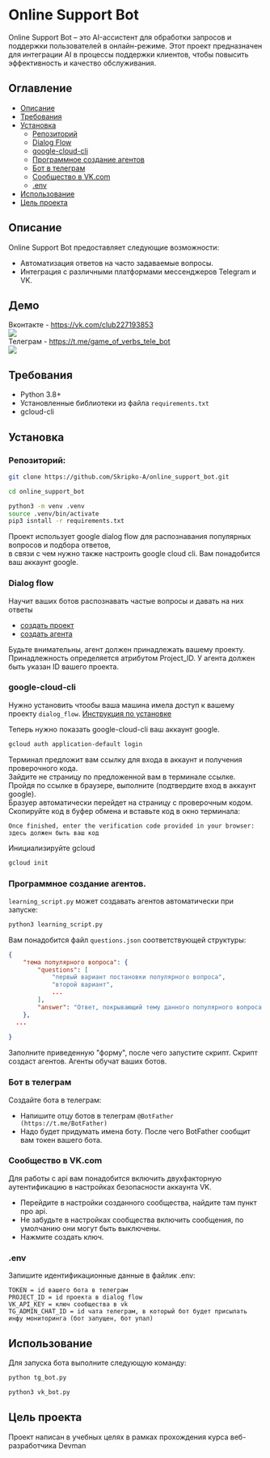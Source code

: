 # Online Support Bot

Online Support Bot – это AI-ассистент для обработки запросов и поддержки пользователей в онлайн-режиме. Этот проект предназначен для интеграции AI в процессы поддержки клиентов, чтобы повысить эффективность и качество обслуживания.

## Оглавление

- [Описание](#описание)
- [Требования](#требования)
- [Установка](#установка)
  - [Репозиторий](#репозиторий)
  - [Dialog Flow](#dialog-flow)
  - [google-cloud-cli](#google-cloud-cli)
  - [Программное создание агентов](#программное-создание-агентов)
  - [Бот в телеграм](#бот-в-телеграм)
  - [Сообщество в VK.com](#сообщество-в-vkcom)
  - [.env](#env)
- [Использование](#использование)
- [Цель проекта](#цель-проекта)
## Описание

Online Support Bot предоставляет следующие возможности:
- Автоматизация ответов на часто задаваемые вопросы.
- Интеграция с различными платформами мессенджеров Telegram и VK.

## Демо

Вконтакте - https://vk.com/club227193853  
![](https://github.com/Skripko-A/online_support_bot/blob/main/vk_support_bot_demo.gif)  
Телеграм - https://t.me/game_of_verbs_tele_bot  
![](https://github.com/Skripko-A/online_support_bot/blob/main/tg_support_bot_demo.gif)  

## Требования

- Python 3.8+
- Установленные библиотеки из файла `requirements.txt`
- gcloud-cli

## Установка

### Репозиторий:

```bash
git clone https://github.com/Skripko-A/online_support_bot.git
```
```bash
cd online_support_bot
```
```bash
python3 -m venv .venv
source .venv/bin/activate
pip3 isntall -r requirements.txt
```
Проект использует google dialog flow для распознавания популярных вопросов и подбора ответов,  
в связи с чем нужно также настроить google cloud cli. Вам понадобится ваш аккаунт google.

### Dialog flow
Научит ваших ботов распознавать частые вопросы и давать на них ответы
 - [создать проект ](https://console.cloud.google.com/projectselector2/home/)
 - [создать агента](https://dialogflow.cloud.google.com/#/agent/)  

Будьте внимательны, агент должен принадлежать вашему проекту.
Принадлежность определяется атрибутом Project_ID. У агента должен быть указан ID вашего проекта.

### google-cloud-cli
Нужно установить чтообы ваша машина имела доступ к вашему проекту `dialog_flow`.
[Инструкция по установке](https://cloud.google.com/sdk/docs/install) 

Теперь нужно показать google-cloud-cli ваш аккаунт google.

```bash
gcloud auth application-default login
```
Терминал предложит вам ссылку для входа в аккаунт и получения проверочного кода.  
Зайдите не страницу по предложенной вам в терминале ссылке.  
Пройдя по ссылке в браузере, выполните (подтвердите вход в аккаунт google).  
Бразуер автоматически перейдет на страницу с проверочным кодом.  
Скопируйте код в буфер обмена и вставьте код в окно терминала:  

`Once finished, enter the verification code provided in your browser: здесь должен быть ваш код`

Инициализируйте gcloud
```bash
gcloud init
```

### Программное создание агентов.
`learning_script.py` может создавать агентов автоматически при запуске:  
```bash
python3 learning_script.py
```
Вам понадобится файл `questions.json` соответствующей структуры:
```json
{
    "тема популярного вопроса": {
        "questions": [
            "первый вариант постановки популярного вопроса",
            "второй вариант",
            ...
        ],
        "answer": "Ответ, покрывающий тему данного популярного вопроса в любых его вариациях"
    },
  ...
    
}
```

Заполните приведенную "форму", после чего запустите скрипт. Скрипт создаст агентов. Агенты обучат ваших ботов.

###  Бот в телеграм
Создайте бота в телеграм:
 - Напишите отцу ботов в телеграм `@BotFather (https://t.me/BotFather)`
 - Надо будет придумать имена боту. После чего BotFather сообщит вам токен вашего бота.

### Сообщество в VK.com
Для работы с api вам понадобится включить двухфакторную аутентификацию в настройках безопасности аккаунта VK.
 - Перейдите в настройки созданного сообщества, найдите там пункт про api.  
 - Не забудьте в настройках сообщества включить сообщения, по умолчанию они могут быть выключены.
 - Нажмите создать ключ. 


### .env
 Запишите идентификационные данные в файлик .env:
```text
TOKEN = id вашего бота в телеграм
PROJECT_ID = id проекта в dialog flow
VK_API_KEY = ключ сообщества в vk
TG_ADMIN_CHAT_ID = id чата телеграм, в который бот будет присылать инфу мониторинга (бот запущен, бот упал)
```

## Использование

Для запуска бота выполните следующую команду:

```bash
python tg_bot.py
```
```bash
python3 vk_bot.py
```

## Цель проекта
Проект написан в учебных целях в рамках прохождения курса веб-разработчика Devman
